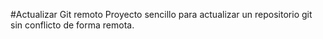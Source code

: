 #Actualizar Git remoto
Proyecto sencillo para actualizar un repositorio git sin conflicto de forma remota.